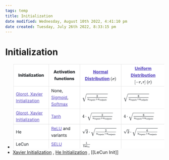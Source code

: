 ```yaml
---
tags: temp
title: Initialization
date modified: Wednesday, August 10th 2022, 4:41:10 pm
date created: Tuesday, July 26th 2022, 8:33:15 pm
---
```


# Initialization
- ![](assets/Pasted%20image%2020220810164105.png)
- [Xavier Initialization](Xavier%20Initialization.md) , [He Initialization](He%20Initialization.md) , [[LeCun Init]]

